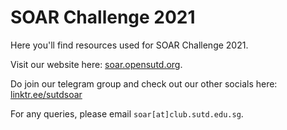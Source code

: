 # SOAR Challenge 2021

Here you'll find resources used for SOAR Challenge 2021.

Visit our website here: [soar.opensutd.org](https://soar.opensutd.org).

Do join our telegram group and check out our other socials here: [linktr.ee/sutdsoar](https://linktr.ee/sutdsoar)

For any queries, please email `soar[at]club.sutd.edu.sg`.

